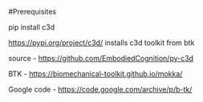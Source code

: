 #Prerequisites

pip install c3d

https://pypi.org/project/c3d/
installs c3d toolkit from btk

source - https://github.com/EmbodiedCognition/py-c3d

BTK - https://biomechanical-toolkit.github.io/mokka/

Google code - https://code.google.com/archive/p/b-tk/